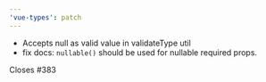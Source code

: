 ```yaml
---
'vue-types': patch
---
```


- Accepts null as valid value in validateType util
- fix docs: `nullable()` should be used for nullable required props.

Closes #383
